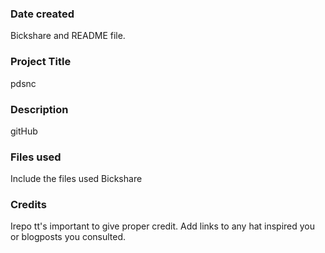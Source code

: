### Date created
Bickshare and README file.


### Project Title
pdsnc

### Description
gitHub
### Files used
Include the files used
Bickshare


### Credits
Irepo tt's important to give proper credit. Add links to any hat inspired you or blogposts you consulted.

